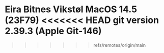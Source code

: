 Eira Bitnes Vikstøl
MacOS 14.5 (23F79)
<<<<<<< HEAD
git version 2.39.3 (Apple Git-146)
=======

>>>>>>> refs/remotes/origin/main
